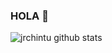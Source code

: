 ### HOLA 👋 

![jrchintu github stats](https://github-readme-stats.vercel.app/api?username=jrchintu&hide=prs,issues&show_icons=true&title_color=56ec99&text_color=ececec&icon_color=00ffba&bg_color=2c2a2a)
